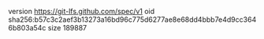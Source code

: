 version https://git-lfs.github.com/spec/v1
oid sha256:b57c3c2aef3b13273a16bd96c775d6277ae8e68dd4bbb7e4d9cc3646b803a54c
size 189887
